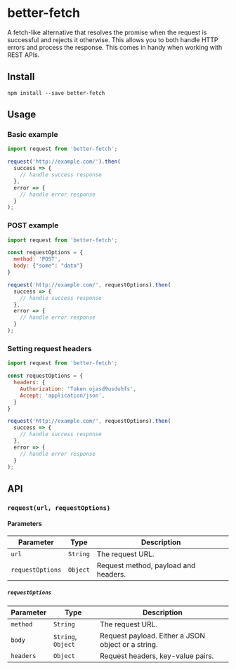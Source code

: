 # better-fetch

A fetch-like alternative that resolves the promise when the request is successful and rejects it otherwise. This allows you to both handle HTTP errors and process the response. This comes in handy when working with REST APIs.

## Install

```
npm install --save better-fetch
```

## Usage

### Basic example

```javascript
import request from 'better-fetch';

request('http://example.com/').then(
  success => {
    // handle success response
  },
  error => {
    // handle error response
  }
);

```

### POST example

```javascript
import request from 'better-fetch';

const requestOptions = {
  method: 'POST',
  body: {"some": "data"}
}

request('http://example.com/', requestOptions).then(
  success => {
    // handle success response
  },
  error => {
    // handle error response
  }
);

```

### Setting request headers

```javascript
import request from 'better-fetch';

const requestOptions = {
  headers: {
    Authorization: 'Token ojasd9usduhfs',
    Accept: 'application/json',
  }
}

request('http://example.com/', requestOptions).then(
  success => {
    // handle success response
  },
  error => {
    // handle error response
  }
);

```

## API

### `request(url, requestOptions)`

#### Parameters

| Parameter         | Type          | Description                          |
| ----------------- | ------------- | ------------------------------------ |
| `url`             | `String`      | The request URL.                     |
| `requestOptions`  | `Object`      | Request method, payload and headers. |

##### `requestOptions`

| Parameter | Type               | Description                                        |
| ----------| ------------------ | -------------------------------------------------- |
| `method`  | `String`           | The request URL.                                   |
| `body`    | `String`, `Object` | Request payload. Either a JSON object or a string. |
| `headers` | `Object`           | Request headers, key-value pairs.                  |
